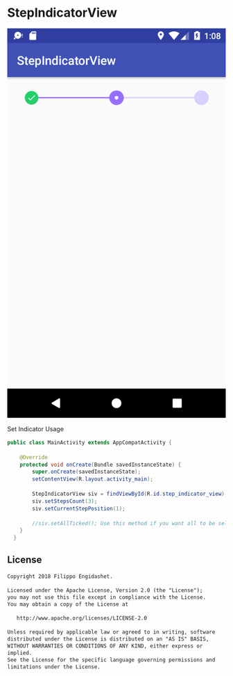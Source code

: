 # StepIndicatorView



![Simple step indicator demo](https://raw.githubusercontent.com/filippella/StepIndicatorView/master/demo/simple-demo.png)

Set Indicator Usage

```java
public class MainActivity extends AppCompatActivity {

    @Override
    protected void onCreate(Bundle savedInstanceState) {
        super.onCreate(savedInstanceState);
        setContentView(R.layout.activity_main);

        StepIndicatorView siv = findViewById(R.id.step_indicator_view);
        siv.setStepsCount(3);
        siv.setCurrentStepPosition(1);

        //siv.setAllTicked(); Use this method if you want all to be selected
    }
  }

```

License
-------

    Copyright 2018 Filippo Engidashet.

    Licensed under the Apache License, Version 2.0 (the "License");
    you may not use this file except in compliance with the License.
    You may obtain a copy of the License at

       http://www.apache.org/licenses/LICENSE-2.0

    Unless required by applicable law or agreed to in writing, software
    distributed under the License is distributed on an "AS IS" BASIS,
    WITHOUT WARRANTIES OR CONDITIONS OF ANY KIND, either express or implied.
    See the License for the specific language governing permissions and
    limitations under the License.
